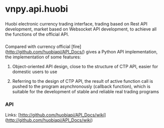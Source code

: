 # vnpy.api.huobi

###

Huobi electronic currency trading interface, trading based on Rest API development, market based on Websocket API development, to achieve all the functions of the official API.

###
Compared with currency official [fire] (http://github.com/huobiapi/API_Docs/) gives a Python API implementation, the implementation of some features:

1. Object-oriented API design, close to the structure of CTP API, easier for domestic users to use

2. Referring to the design of CTP API, the result of active function call is pushed to the program asynchronously (callback function), which is suitable for the development of stable and reliable real trading programs

### API
Links: [http://github.com/huobiapi/API_Docs/wiki] (http://github.com/huobiapi/API_Docs/wiki)